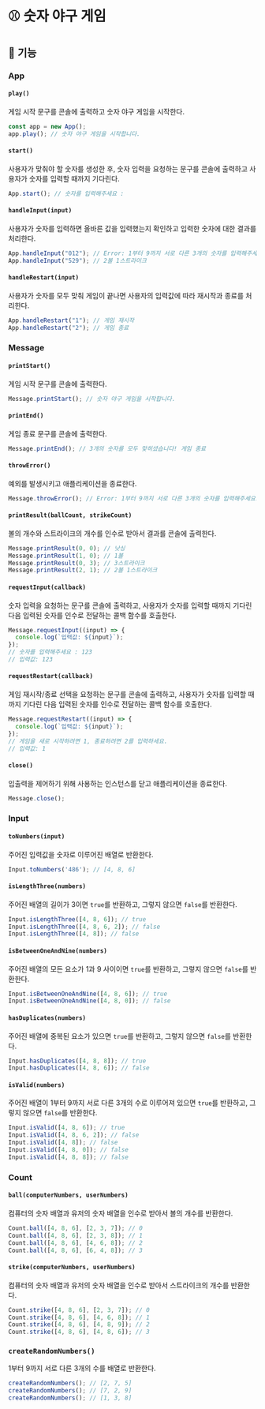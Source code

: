 # ⚾️ 숫자 야구 게임

## 🚀 기능

### App

#### `play()`

게임 시작 문구를 콘솔에 출력하고 숫자 야구 게임을 시작한다.

```js
const app = new App();
app.play(); // 숫자 야구 게임을 시작합니다.
```

#### `start()`

사용자가 맞춰야 할 숫자를 생성한 후, 숫자 입력을 요청하는 문구를 콘솔에 출력하고 사용자가 숫자를 입력할 때까지 기다린다.

```js
App.start(); // 숫자를 입력해주세요 : 
```

#### `handleInput(input)`

사용자가 숫자를 입력하면 올바른 값을 입력했는지 확인하고 입력한 숫자에 대한 결과를 처리한다.

```js
App.handleInput("012"); // Error: 1부터 9까지 서로 다른 3개의 숫자를 입력해주세요.
App.handleInput("529"); // 2볼 1스트라이크
```

#### `handleRestart(input)`

사용자가 숫자를 모두 맞춰 게임이 끝나면 사용자의 입력값에 따라 재시작과 종료를 처리한다.

```js
App.handleRestart("1"); // 게임 재시작
App.handleRestart("2"); // 게임 종료
```

### Message

#### `printStart()`

게임 시작 문구를 콘솔에 출력한다.

```js
Message.printStart(); // 숫자 야구 게임을 시작합니다.
```

#### `printEnd()`

게임 종료 문구를 콘솔에 출력한다.

```js
Message.printEnd(); // 3개의 숫자를 모두 맞히셨습니다! 게임 종료
```

#### `throwError()`

예외를 발생시키고 애플리케이션을 종료한다.

```js
Message.throwError(); // Error: 1부터 9까지 서로 다른 3개의 숫자를 입력해주세요.
```

#### `printResult(ballCount, strikeCount)`

볼의 개수와 스트라이크의 개수를 인수로 받아서 결과를 콘솔에 출력한다.

```js
Message.printResult(0, 0); // 낫싱
Message.printResult(1, 0); // 1볼
Message.printResult(0, 3); // 3스트라이크
Message.printResult(2, 1); // 2볼 1스트라이크
```

#### `requestInput(callback)`

숫자 입력을 요청하는 문구를 콘솔에 출력하고, 사용자가 숫자를 입력할 때까지 기다린 다음 입력된 숫자를 인수로 전달하는 콜백 함수를 호출한다.

```js
Message.requestInput((input) => {
  console.log(`입력값: ${input}`);
});
// 숫자를 입력해주세요 : 123
// 입력값: 123
```

#### `requestRestart(callback)`

게임 재시작/종료 선택을 요청하는 문구를 콘솔에 출력하고, 사용자가 숫자를 입력할 때까지 기다린 다음 입력된 숫자를 인수로 전달하는 콜백 함수를 호출한다.

```js
Message.requestRestart((input) => {
  console.log(`입력값: ${input}`);
});
// 게임을 새로 시작하려면 1, 종료하려면 2를 입력하세요.
// 입력값: 1
```

#### `close()`

입출력을 제어하기 위해 사용하는 인스턴스를 닫고 애플리케이션을 종료한다.

```js
Message.close();
```

### Input

#### `toNumbers(input)`

주어진 입력값을 숫자로 이루어진 배열로 반환한다.

```js
Input.toNumbers('486'); // [4, 8, 6]
```

#### `isLengthThree(numbers)`

주어진 배열의 길이가 3이면 `true`를 반환하고, 그렇지 않으면 `false`를 반환한다.

```js
Input.isLengthThree([4, 8, 6]); // true
Input.isLengthThree([4, 8, 6, 2]); // false
Input.isLengthThree([4, 8]); // false
```

#### `isBetweenOneAndNine(numbers)`

주어진 배열의 모든 요소가 1과 9 사이이면 `true`를 반환하고, 그렇지 않으면 `false`를 반환한다.

```js
Input.isBetweenOneAndNine([4, 8, 6]); // true
Input.isBetweenOneAndNine([4, 8, 0]); // false
```

#### `hasDuplicates(numbers)`

주어진 배열에 중복된 요소가 있으면 `true`를 반환하고, 그렇지 않으면 `false`를 반환한다.

```js
Input.hasDuplicates([4, 8, 8]); // true
Input.hasDuplicates([4, 8, 6]); // false
```

#### `isValid(numbers)`

주어진 배열이 1부터 9까지 서로 다른 3개의 수로 이루어져 있으면 `true`를 반환하고, 그렇지 않으면 `false`를 반환한다.

```js
Input.isValid([4, 8, 6]); // true
Input.isValid([4, 8, 6, 2]); // false
Input.isValid([4, 8]); // false
Input.isValid([4, 8, 0]); // false
Input.isValid([4, 8, 8]); // false
```

### Count

#### `ball(computerNumbers, userNumbers)`

컴퓨터의 숫자 배열과 유저의 숫자 배열을 인수로 받아서 볼의 개수를 반환한다.

```js
Count.ball([4, 8, 6], [2, 3, 7]); // 0
Count.ball([4, 8, 6], [2, 3, 8]); // 1
Count.ball([4, 8, 6], [4, 6, 8]); // 2
Count.ball([4, 8, 6], [6, 4, 8]); // 3
```

#### `strike(computerNumbers, userNumbers)`

컴퓨터의 숫자 배열과 유저의 숫자 배열을 인수로 받아서 스트라이크의 개수를 반환한다.

```js
Count.strike([4, 8, 6], [2, 3, 7]); // 0
Count.strike([4, 8, 6], [4, 6, 8]); // 1
Count.strike([4, 8, 6], [4, 8, 9]); // 2
Count.strike([4, 8, 6], [4, 8, 6]); // 3
```

### `createRandomNumbers()`

1부터 9까지 서로 다른 3개의 수를 배열로 반환한다.

```js
createRandomNumbers(); // [2, 7, 5]
createRandomNumbers(); // [7, 2, 9]
createRandomNumbers(); // [1, 3, 8]
```
